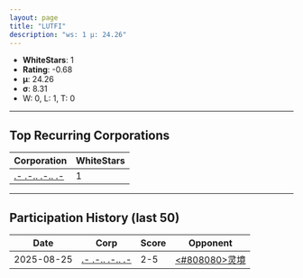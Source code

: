 ```yaml
---
layout: page
title: "LUTFI"
description: "ws: 1 μ: 24.26"
---
```

- **WhiteStars**: 1
- **Rating**: -0.68
- **μ**: 24.26  
- **σ**: 8.31
- W: 0, L: 1, T: 0

---

## Top Recurring Corporations

| Corporation | WhiteStars |
| --- | --- |
| [\.\- \.\-\.\. \.\-\.\. \.\-](https://ws.tsl.rocks/corp/f71612c31faaae770d61fd8b88f0fc3e0d2c13e7fc8851439ff4c12c0205fda6/) | 1 |

---

## Participation History (last 50)

| Date | Corp | Score | Opponent |
| --- | --- | --- | --- |
| 2025-08-25 | [\.\- \.\-\.\. \.\-\.\. \.\-](https://ws.tsl.rocks/corp/f71612c31faaae770d61fd8b88f0fc3e0d2c13e7fc8851439ff4c12c0205fda6/) | 2-5 | [<\#808080\>灵境](https://ws.tsl.rocks/corp/a2d2c6e8937e5829f27a4ab86f22af9a7f5d53e52f64eea3c3b4f7f8531b1b25/) |